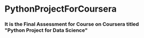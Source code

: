 # PythonProjectForCoursera
### It is the Final Assessment for Course on Coursera titled "Python Project for Data Science"

